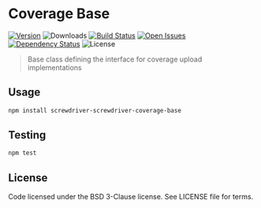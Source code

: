 # Coverage Base
[![Version][npm-image]][npm-url] ![Downloads][downloads-image] [![Build Status][status-image]][status-url] [![Open Issues][issues-image]][issues-url] [![Dependency Status][daviddm-image]][daviddm-url] ![License][license-image]

> Base class defining the interface for coverage upload implementations

## Usage

```bash
npm install screwdriver-screwdriver-coverage-base
```

## Testing

```bash
npm test
```

## License

Code licensed under the BSD 3-Clause license. See LICENSE file for terms.

[npm-image]: https://img.shields.io/npm/v/screwdriver-screwdriver-coverage-base.svg
[npm-url]: https://npmjs.org/package/screwdriver-screwdriver-coverage-base
[downloads-image]: https://img.shields.io/npm/dt/screwdriver-screwdriver-coverage-base.svg
[license-image]: https://img.shields.io/npm/l/screwdriver-screwdriver-coverage-base.svg
[issues-image]: https://img.shields.io/github/issues/screwdriver-cd/screwdriver-coverage-base.svg
[issues-url]: https://github.com/screwdriver-cd/screwdriver-coverage-base/issues
[status-image]: https://cd.screwdriver.cd/pipelines/pipelineid/badge
[status-url]: https://cd.screwdriver.cd/pipelines/pipelineid
[daviddm-image]: https://david-dm.org/screwdriver-cd/screwdriver-coverage-base.svg?theme=shields.io
[daviddm-url]: https://david-dm.org/screwdriver-cd/screwdriver-coverage-base
